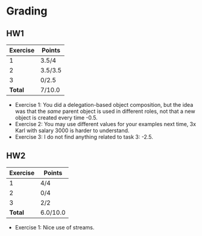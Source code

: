 # Grading

## HW1

| Exercise  | Points  |
|-----------|---------|
| 1         | 3.5/4   |
| 2         | 3.5/3.5 |
| 3         | 0/2.5   |
| **Total** | 7/10.0  |

- Exercise 1: You did a delegation-based object composition, but the idea was that the *same* parent object is used in different roles, not that a new object is created every time -0.5.
- Exercise 2: You may use different values for your examples next time, 3x Karl with salary 3000 is harder to understand.
- Exercise 3: I do not find anything related to task 3: -2.5.


## HW2

| Exercise  | Points   |
|-----------|----------|
| 1         | 4/4      |
| 2         | 0/4      |
| 3         | 2/2      |
| **Total** | 6.0/10.0 |

- Exercise 1: Nice use of streams.